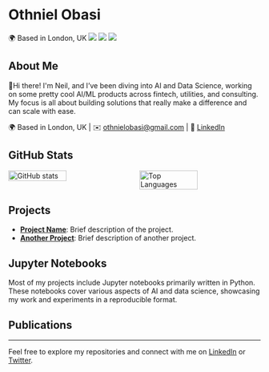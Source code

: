   # Othniel Obasi
🌍 Based in London, UK 
[![](https://img.shields.io/badge/🌐website-gray?&style=for-the-badge)](https://othnielobasi.vercel.app/)
[![](https://img.shields.io/badge/linkedin-%230077B5.svg?&style=for-the-badge&logo=linkedin&logoColor=white)](https://www.linkedin.com/in/othnielobasi/)
[![](https://img.shields.io/badge/twitter-%230077B5.svg?&style=for-the-badge&logo=twitter&logoColor=white)](https://twitter.com/othnielobasi)

## About Me
👋Hi there! I'm Neil, and I’ve been diving into AI and Data Science, working on some pretty cool AI/ML products across fintech, utilities, and consulting. My focus is all about building solutions that really make a difference and can scale with ease.

🌍 Based in London, UK | ✉️ [othnielobasi@gmail.com](mailto:othnielobasi@gmail.com) | 🔗 [LinkedIn](https://www.linkedin.com/in/othnielobasi)
## GitHub Stats

<div style="display: flex; justify-content: space-between;">
  <img src="https://github-readme-stats.vercel.app/api?username=othnielObasi&count_private=true&show_icons=true&bg_color=ffffff&title_color=000000&text_color=000000&icon_color=000000&custom_title=GitHub%20Stats&include_all_commits=true&hide=stars,prs,issues,contribs&token=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" alt="GitHub stats" style="width: 48%;"/>
  <img src="https://github-readme-stats.vercel.app/api/top-langs/?username=othnielObasi&layout=compact&bg_color=ffffff&title_color=000000&text_color=000000&icon_color=000000&custom_title=Top%20Languages&token=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" alt="Top Languages" style="width: 48%;"/>
</div>

## Projects

- **[Project Name](https://github.com/othnielObasi/project-name)**: Brief description of the project.
- **[Another Project](https://github.com/othnielObasi/another-project)**: Brief description of another project.

## Jupyter Notebooks

Most of my projects include Jupyter notebooks primarily written in Python. These notebooks cover various aspects of AI and data science, showcasing my work and experiments in a reproducible format.

## Publications

---

Feel free to explore my repositories and connect with me on [LinkedIn](https://www.linkedin.com/in/othnielobasi/) or [Twitter](https://twitter.com/othnielobasi).
